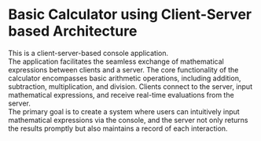 # Basic Calculator using Client-Server based Architecture
This is a client-server-based console application.
<br>
The application facilitates the seamless exchange of mathematical expressions between clients and a server. 
The core functionality of the calculator encompasses basic arithmetic operations, including addition, subtraction, multiplication, and division.
Clients connect to the server, input mathematical expressions, and receive real-time evaluations from the server. 
<br>
The primary goal is to create a system where users can intuitively input mathematical expressions via the console, and the server not only returns the results promptly but also maintains a record of each interaction. 
